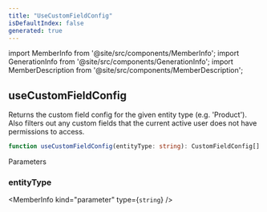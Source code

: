 ```yaml
---
title: "UseCustomFieldConfig"
isDefaultIndex: false
generated: true
---
```

<!-- This file was generated from the Vendure source. Do not modify. Instead, re-run the "docs:build" script -->
import MemberInfo from '@site/src/components/MemberInfo';
import GenerationInfo from '@site/src/components/GenerationInfo';
import MemberDescription from '@site/src/components/MemberDescription';


## useCustomFieldConfig

<GenerationInfo sourceFile="packages/dashboard/src/lib/hooks/use-custom-field-config.ts" sourceLine="15" packageName="@vendure/dashboard" since="3.4.0" />

Returns the custom field config for the given entity type (e.g. 'Product').
Also filters out any custom fields that the current active user does not
have permissions to access.

```ts title="Signature"
function useCustomFieldConfig(entityType: string): CustomFieldConfig[]
```
Parameters

### entityType

<MemberInfo kind="parameter" type={`string`} />

